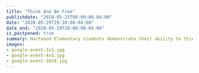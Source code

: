 ```yaml
---
title: "Think And Be Free"
publishdate: "2020-05-25T00:00:00-04:00"
date: "2020-05-29T19:10:00-04:00"
date_end: "2020-05-29T20:00:00-04:00"
is_postponed: true
summary: Hartwood Elementary students demonstrate their ability to think and be free on May 29, 2020.
images:
- google-event-1x1.jpg
- google-event-4x3.jpg
- google-event-16x9.jpg
---
```

